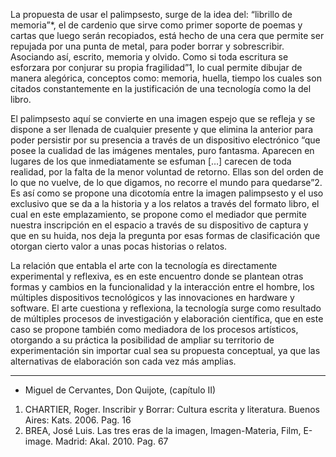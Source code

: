 La propuesta de usar el palimpsesto, surge de la idea del: “librillo de memoria”*, el de cardenio que sirve como primer soporte de poemas y cartas que luego serán recopiados, está hecho de una cera que permite ser repujada por una punta de metal, para poder borrar y sobrescribir. Asociando así, escrito, memoria y olvido. Como si toda escritura se esforzara por conjurar su propia fragilidad”1, lo cual permite dibujar de manera alegórica, conceptos como: memoria, huella, tiempo los cuales son citados constantemente en la justificación de una tecnología como la del libro. 

El palimpsesto aquí se convierte en una imagen espejo que se refleja y se dispone a ser llenada de cualquier presente y que elimina la anterior para poder persistir por su presencia a través de un dispositivo electrónico “que posee la cualidad de las imágenes mentales, puro fantasma. Aparecen en lugares de los que inmediatamente se esfuman […] carecen de toda realidad, por la falta de la menor voluntad de retorno. Ellas son del orden de lo que no vuelve, de lo que digamos, no recorre el mundo para quedarse”2. Es así como se propone una dicotomía entre la imagen palimpsesto y el uso exclusivo que se da a la historia y a los relatos a través del formato libro, el cual en este emplazamiento, se propone como el mediador que permite nuestra inscripción en el espacio a través de su dispositivo de captura y que en su huida, nos deja la pregunta por esas formas de clasificación que otorgan cierto valor a unas pocas historias o relatos. 

La relación que entabla el arte con la tecnología es directamente experimental y reflexiva, es en este encuentro donde se plantean otras formas y cambios en la funcionalidad y la interacción entre el hombre, los múltiples dispositivos tecnológicos y las innovaciones en hardware y software. El arte cuestiona y reflexiona, la tecnología surge como resultado de múltiples procesos de investigación y elaboración científica, que en este caso se propone también como mediadora de los procesos artísticos, otorgando a su práctica la posibilidad de ampliar su territorio de experimentación sin importar cual sea su propuesta conceptual, ya que las alternativas de elaboración son cada vez más amplias. 


------------------------------ 
* Miguel de Cervantes, Don Quijote, (capítulo II)
1. CHARTIER, Roger. Inscribir y Borrar: Cultura escrita y literatura. Buenos Aires: Kats. 2006. Pag. 16 
2. BREA, José Luis. Las tres eras de la imagen, Imagen-Materia, Film, E-image. Madrid: Akal. 2010. Pag. 67
